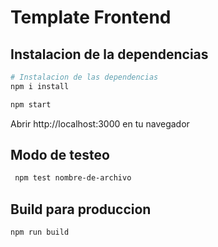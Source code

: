 # Template Frontend

## Instalacion de la dependencias
 ```Bash
 # Instalacion de las dependencias
npm i install
```

 ```Bash
npm start
```
Abrir http://localhost:3000 en tu navegador

## Modo de testeo
```Bash
 npm test nombre-de-archivo
```
## Build para produccion
```bash
npm run build
```
